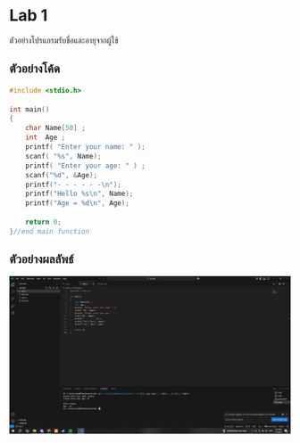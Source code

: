 # Lab 1

ตัวอย่างโปรแกรมรับชื่อและอายุจากผู้ใช้

## ตัวอย่างโค้ด

```cpp
#include <stdio.h>

int main() 
{
    char Name[50] ;
    int  Age ;
    printf( "Enter your name: " );
    scanf( "%s", Name);
    printf( "Enter your age: " ) ;
    scanf("%d", &Age);
    printf("- - - - - -\n");
    printf("Hello %s\n", Name); 
    printf("Age = %d\n", Age); 

    return 0;
}//end main function
```

## ตัวอย่างผลลัพธ์

![](NameAgeee.png)
